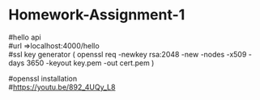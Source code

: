 # Homework-Assignment-1
#hello api  
#url =>localhost:4000/hello  
#ssl key generator ( openssl req -newkey rsa:2048 -new -nodes -x509 -days 3650 -keyout key.pem -out cert.pem )  

#openssl installation  
#https://youtu.be/892_4UQy_L8  
